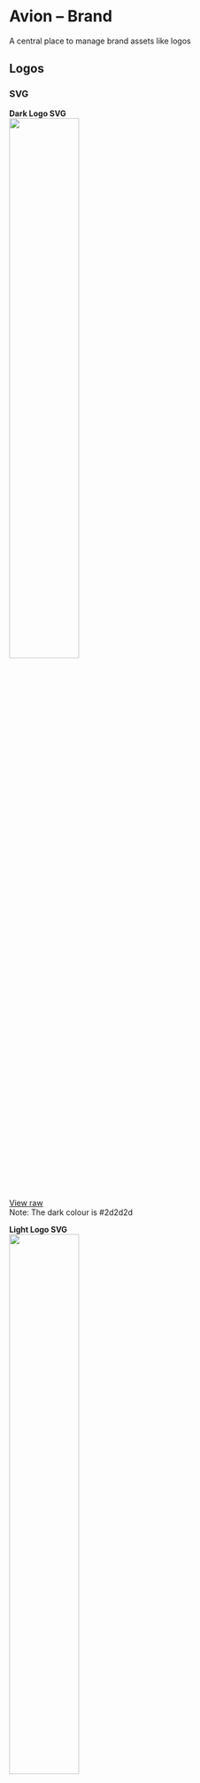 # Avion – Brand
A central place to manage brand assets like logos

## Logos

### SVG

**Dark Logo SVG**  
<img src="/brand/assets/logo-dark.svg" width="50%" height="50%">  
[View raw](/brand/assets/logo-dark.svg)  
Note: The dark colour is #2d2d2d

**Light Logo SVG**  
<img src="/brand/assets/logo-light.svg" width="50%" height="50%">  
[View raw](/brand/assets/logo-light.svg)  
Note: The light colour is #f7f8f8

The SVGs are identical apart from the dark and light colouring.

**Standard emblem SVG**  
<img src="/brand/assets/emblem.svg" width="25%" height="25%">  
[View raw](/brand/assets/emblem.svg)  

**Multi-use emblem SVG**  
<img src="/brand/assets/emblem-multi-use.svg" width="25%" height="25%">  
[View raw](/brand/assets/emblem-multi-use.svg)  
Note: The light colour is #f7f8f8, but this can be used with other fills (sensibly)
